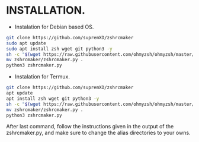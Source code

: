 # INSTALLATION.
+ Instalation for Debian based OS.
```bash
git clone https://github.com/supremXD/zshrcmaker
sudo apt update
sudo apt install zsh wget git python3 -y
sh -c "$(wget https://raw.githubusercontent.com/ohmyzsh/ohmyzsh/master/tools/install.sh -O -)"
mv zshrcmaker/zshrcmaker.py .
python3 zshrcmaker.py
```
+ Instalation for Termux.
```bash
git clone https://github.com/supremXD/zshrcmaker
apt update
apt install zsh wget git python3 -y
sh -c "$(wget https://raw.githubusercontent.com/ohmyzsh/ohmyzsh/master/tools/install.sh -O -)"
mv zshrcmaker/zshrcmaker.py .
python3 zshrcmaker.py
```
After last command, follow the instructions given in the output of the zshrcmaker.py, and make sure to change the alias
directories to your owns.
